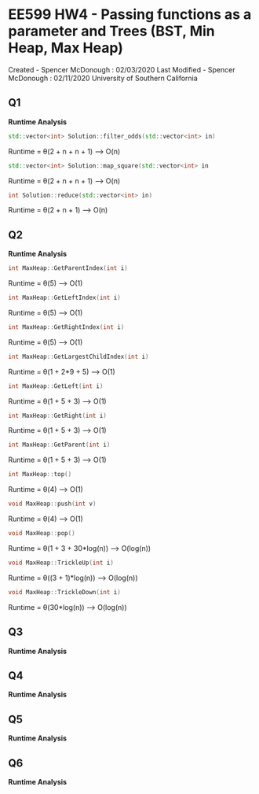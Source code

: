 # EE599 HW4 - Passing functions as a parameter and Trees (BST, Min Heap, Max Heap)

Created - Spencer McDonough : 02/03/2020
Last Modified - Spencer McDonough : 02/11/2020
University of Southern California

## Q1
**Runtime Analysis**

```c++
std::vector<int> Solution::filter_odds(std::vector<int> in)
```
Runtime = &theta;(2 + n + n + 1) --> O(n)

```c++
std::vector<int> Solution::map_square(std::vector<int> in
```
Runtime = &theta;(2 + n + n + 1) --> O(n)

```c++
int Solution::reduce(std::vector<int> in)
```
Runtime = &theta;(2 + n + 1) --> O(n)

## Q2
**Runtime Analysis**

```c++
int MaxHeap::GetParentIndex(int i)
```
Runtime = &theta;(5) --> O(1)

```c++
int MaxHeap::GetLeftIndex(int i)
```
Runtime = &theta;(5) --> O(1)

```c++
int MaxHeap::GetRightIndex(int i)
```
Runtime = &theta;(5) --> O(1)

```c++
int MaxHeap::GetLargestChildIndex(int i)
```
Runtime = &theta;(1 + 2*9 + 5) --> O(1)

```c++
int MaxHeap::GetLeft(int i)
```
Runtime = &theta;(1 + 5 + 3) --> O(1)

```c++
int MaxHeap::GetRight(int i)
```
Runtime = &theta;(1 + 5 + 3) --> O(1)

```c++
int MaxHeap::GetParent(int i)
```
Runtime = &theta;(1 + 5 + 3) --> O(1)

```c++
int MaxHeap::top()
```
Runtime = &theta;(4) --> O(1)

```c++
void MaxHeap::push(int v)
```
Runtime = &theta;(4) --> O(1)

```c++
void MaxHeap::pop()
```
Runtime = &theta;(1 + 3 + 30*log(n)) --> O(log(n))

```c++
void MaxHeap::TrickleUp(int i)
```
Runtime = &theta;((3 + 1)*log(n)) --> O(log(n))

```c++
void MaxHeap::TrickleDown(int i)
```
Runtime = &theta;(30*log(n)) --> O(log(n))

## Q3
**Runtime Analysis**

## Q4
**Runtime Analysis**

## Q5
**Runtime Analysis**

## Q6
**Runtime Analysis**
